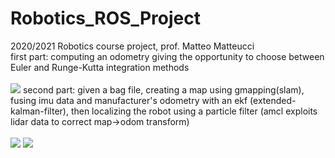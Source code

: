 # Robotics_ROS_Project
2020/2021 Robotics course project, prof. Matteo Matteucci <br />
first part: computing an odometry giving the opportunity to choose between Euler and Runge-Kutta integration methods <br />
 <br />
![](odometry.gif)
second part: given a bag file, creating a map using gmapping(slam), fusing imu data and manufacturer's odometry with an ekf (extended-kalman-filter), then localizing the robot using a particle filter (amcl exploits lidar data to correct map->odom transform) <br />
<br />
![](gmapping.gif)
![](ekf_and_particle_filter.gif)
